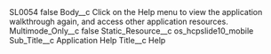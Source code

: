 <?xml version="1.0" encoding="UTF-8"?>
<CustomMetadata xmlns="http://soap.sforce.com/2006/04/metadata" xmlns:xsi="http://www.w3.org/2001/XMLSchema-instance" xmlns:xsd="http://www.w3.org/2001/XMLSchema">
    <label>SL0054</label>
    <protected>false</protected>
    <values>
        <field>Body__c</field>
        <value xsi:type="xsd:string">Click on the Help menu to view the application walkthrough again, and access other application resources.</value>
    </values>
    <values>
        <field>Multimode_Only__c</field>
        <value xsi:type="xsd:boolean">false</value>
    </values>
    <values>
        <field>Static_Resource__c</field>
        <value xsi:type="xsd:string">os_hcpslide10_mobile</value>
    </values>
    <values>
        <field>Sub_Title__c</field>
        <value xsi:type="xsd:string">Application Help</value>
    </values>
    <values>
        <field>Title__c</field>
        <value xsi:type="xsd:string">Help</value>
    </values>
</CustomMetadata>
